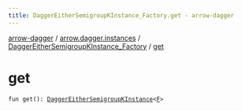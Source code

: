 ```yaml
---
title: DaggerEitherSemigroupKInstance_Factory.get - arrow-dagger
---
```


[arrow-dagger](../../index.html) / [arrow.dagger.instances](../index.html) / [DaggerEitherSemigroupKInstance_Factory](index.html) / [get](./get.html)

# get

`fun get(): `[`DaggerEitherSemigroupKInstance`](../-dagger-either-semigroup-k-instance/index.html)`<`[`F`](index.html#F)`>`